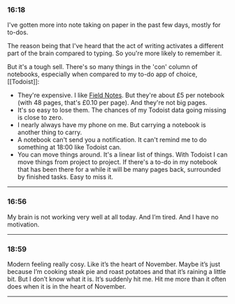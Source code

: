 ### 16:18
I've gotten more into note taking on paper in the past few days, mostly for to-dos.

The reason being that I've heard that the act of writing activates a different part of the brain compared to typing. So you're more likely to remember it.

But it's a tough sell. There's so many things in the 'con' column of notebooks, especially when compared to my to-do app of choice, [[Todoist]]:

- They're expensive. I like [Field Notes](https://fieldnotesbrand.com/). But they're about £5 per notebook (with 48 pages, that's £0.10 per page). And they're not big pages.
- It's so easy to lose them. The chances of my Todoist data going missing is close to zero.
- I nearly always have my phone on me. But carrying a notebook is another thing to carry.
- A notebook can't send you a notification. It can't remind me to do something at 18:00 like Todoist can.
- You can move things around. It's a linear list of things. With Todoist I can move things from project to project. If there's a to-do in my notebook that has been there for a while it will be many pages back, surrounded by finished tasks. Easy to miss it.
***
### 16:56 
My brain is not working very well at all today. And I’m tired. And I have no motivation.
***
### 18:59 
Modern feeling really cosy. Like it’s the heart of November. Maybe it’s just because I’m cooking steak pie and roast potatoes and that it’s raining a little bit. But I don’t know what it is. It’s suddenly hit me. Hit me more than it often does when it is in the heart of November.
***